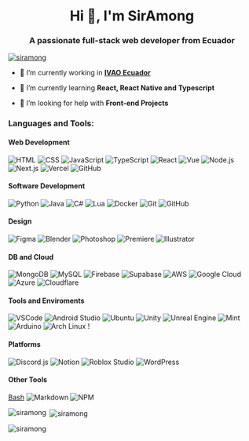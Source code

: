 <h1 align="center">Hi 👋, I'm SirAmong</h1>
<h3 align="center">A passionate full-stack web developer from Ecuador</h3>

<p align="left"> <a href="https://github.com/ryo-ma/github-profile-trophy"><img src="https://github-profile-trophy.vercel.app/?username=siramong&theme=darkhub" alt="siramong" /></a> </p>

- 🔭 I’m currently working in **[IVAO Ecuador](https://ivao.aero/staff/division.asp?Id=EC)**

- 🌱 I’m currently learning **React, React Native and Typescript**

- 🤝 I’m looking for help with **Front-end Projects**

<h3 align="left">Languages and Tools:</h3>

<h4 align="left">Web Development</h4>


![HTML](https://skillicons.dev/icons?i=html) ![CSS](https://skillicons.dev/icons?i=css) ![JavaScript](https://skillicons.dev/icons?i=js) ![TypeScript](https://skillicons.dev/icons?i=ts) ![React](https://skillicons.dev/icons?i=react) ![Vue](https://skillicons.dev/icons?i=vue) ![Node.js](https://skillicons.dev/icons?i=nodejs) ![Next.js](https://skillicons.dev/icons?i=nextjs) ![Vercel](https://skillicons.dev/icons?i=vercel) ![GitHub](https://skillicons.dev/icons?i=github)


<h4 align="left">Software Development</h4>


![Python](https://skillicons.dev/icons?i=py) ![Java](https://skillicons.dev/icons?i=java) ![C#](https://skillicons.dev/icons?i=cs) ![Lua](https://skillicons.dev/icons?i=lua) ![Docker](https://skillicons.dev/icons?i=docker) ![Git](https://skillicons.dev/icons?i=git) ![GitHub](https://skillicons.dev/icons?i=github)


<h4 align="left">Design</h4>


![Figma](https://skillicons.dev/icons?i=figma) ![Blender](https://skillicons.dev/icons?i=blender) ![Photoshop](https://skillicons.dev/icons?i=ps) ![Premiere](https://skillicons.dev/icons?i=pr)
![Illustrator](https://skillicons.dev/icons?i=ai)


<h4 align="left">DB and Cloud</h4>


![MongoDB](https://skillicons.dev/icons?i=mongodb) ![MySQL](https://skillicons.dev/icons?i=mysql) ![Firebase](https://skillicons.dev/icons?i=firebase) ![Supabase](https://skillicons.dev/icons?i=supabase) ![AWS](https://skillicons.dev/icons?i=aws) ![Google Cloud](https://skillicons.dev/icons?i=gcp) ![Azure](https://skillicons.dev/icons?i=azure) ![Cloudflare](https://skillicons.dev/icons?i=cloudflare)


<h4 align="left">Tools and Enviroments</h4>


![VSCode](https://skillicons.dev/icons?i=vscode) ![Android Studio](https://skillicons.dev/icons?i=androidstudio) ![Ubuntu](https://skillicons.dev/icons?i=ubuntu) ![Unity](https://skillicons.dev/icons?i=unity) ![Unreal Engine](https://skillicons.dev/icons?i=unreal) ![Mint](https://skillicons.dev/icons?i=mint)
![Arduino](https://skillicons.dev/icons?i=arduino) ![Arch Linux](https://skillicons.dev/icons?i=arch) !


<h4 align="left">Platforms</h4>


![Discord.js](https://skillicons.dev/icons?i=discordjs) ![Notion](https://skillicons.dev/icons?i=notion) ![Roblox Studio](https://skillicons.dev/icons?i=robloxstudio) ![WordPress](https://skillicons.dev/icons?i=wordpress)


<h4 align="left">Other Tools</h4>

[Bash](https://skillicons.dev/icons?i=bash)  ![Markdown](https://skillicons.dev/icons?i=md) ![NPM](https://skillicons.dev/icons?i=npm)

<p><img align="left" src="https://github-readme-stats.vercel.app/api/top-langs?username=siramong&show_icons=true&locale=en&layout=compact" alt="siramong" /></p>

<p>&nbsp;<img align="center" src="https://github-readme-stats.vercel.app/api?username=siramong&show_icons=true&theme=dark&locale=en" alt="siramong" /></p>

<p><img align="center" src="https://github-readme-streak-stats.herokuapp.com/?user=siramong&" alt="siramong" /></p>
